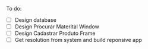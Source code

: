 To do:
- [ ] Design database
- [ ] Design Procurar Materital Window
- [ ] Design Cadastrar Produto Frame
- [ ] Get resolution from system and build reponsive app